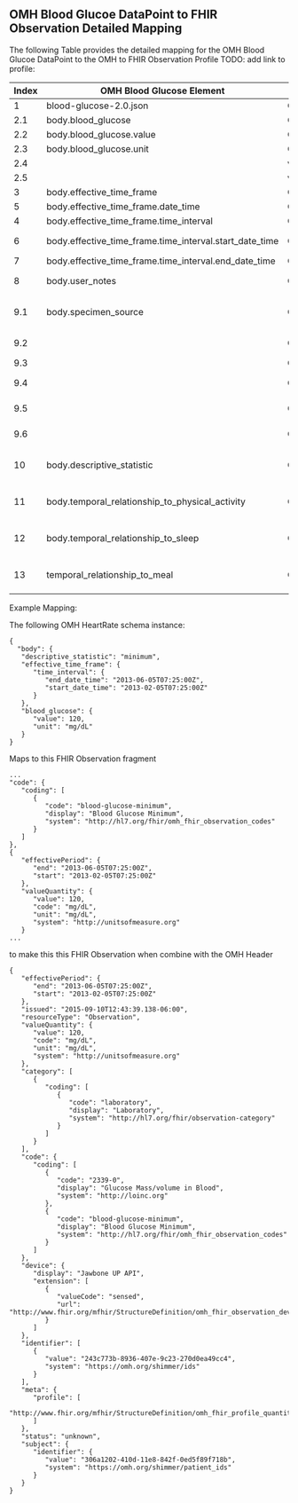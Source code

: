 ## OMH Blood Glucoe DataPoint to FHIR Observation Detailed Mapping


The following Table provides the detailed mapping for the OMH Blood Glucoe DataPoint to the OMH to FHIR Observation Profile TODO: add link to profile:

Index|OMH Blood Glucose Element|FHIR Attribute|Derived Mapping|Comments
---|---|---|---|---
1|blood-glucose-2.0.json|OMH to FHIR Observation Profile||
2.1|body.blood_glucose|Observation.valueQuantity||see valueQuantity elements below
2.2|body.blood_glucose.value|Observation.valueQuantity.value||1:1 mapping of  number
2.3|body.blood_glucose.unit|Observation.valueQuantity.unit||1:1 mapping of  string
2.4||valueQuantity.system|http://unitsofmeasure.org|fixed to 'http://unitsofmeasure.org'
2.5||valueQuantity.code|OMH_FHIR_Concept_Maps['body.heart_rate.unit']|Concept Mapping
3|body.effective_time_frame|Observation.effective[x]||Mappping depends on type- see below
5|body.effective_time_frame.date_time|Observation.effectiveDateTime||1:1 mapping of  body.effective_time_frame.date_time
4|body.effective_time_frame.time_interval|Observation.effectivePeriod||see effectivePeriod.elements below
6|body.effective_time_frame.time_interval.start_date_time|Observation.effectivePeriod.start||1:1 mapping of  body.effective_time_frame.time_interval.start_date_time
7|body.effective_time_frame.time_interval.end_date_time|Observation.effectivePeriod.end||1:1 mapping of  body.effective_time_frame.time_interval.end_date_time
8|body.user_notes|Observation.note[0].text||1:1 mapping of  body.user_notes, optionally can add author and time to the FHIR Annotation datatype
9.1|body.specimen_source|Observation.extension||extension url = 'http://www.fhir.org/mfhir/StructureDefinition/extension-specimenCode'
9.2||Observation.extension[0].url|ttp://www.fhir.org/mfhir/StructureDefinition/extension-specimenCode|fixed to 'ttp://www.fhir.org/mfhir/StructureDefinition/extension-specimenCode'
9.3||Observation.extension[0].valueCodeableConcept||
9.4||Observation.extension[0].valueCodeableConcept.coding[0].system|OMH_FHIR_Concept_Maps['body.X'][0]|for row = body.X = OMH to FHIR Concept Mapping Table  maps to column 'Concept Code System'
9.5||Observation.extension[0].valueCodeableConcept.coding[0].code|OMH_FHIR_Concept_Maps['body.X'][1]|for row = body.X = OMH to FHIR Concept Mapping Table  maps to column 'Concept Code'
9.6||Observation.extension[0].valueCodeableConcept.coding[0].display|OMH_FHIR_Concept_Maps['body.X'][2]|for row = body.X = OMH to FHIR Concept Mapping Table  maps to column 'Concept Code Display'
10|body.descriptive_statistic|Observation.coding[1]||Map  descriptive statistic to the OMH to FHIR additional Observation codings ( code system http://www.fhir.org/guides/mfhir/omh_fhir_observation_codes).
11|body.temporal_relationship_to_physical_activity|Observation.component|component_mapping_table|A mapping table between OMH schema ('datapoint_variables') and FHIR Observation Component data elements.  Multiple components mapping are appended as a list
12|body.temporal_relationship_to_sleep|Observation.component|component_mapping_table|A mapping table between OMH schema ('datapoint_variables') and FHIR Observation Component data elements.  Multiple components mapping are appended as a list
13|temporal_relationship_to_meal|Observation.component|component_mapping_table|A mapping table between OMH schema ('datapoint_variables') and FHIR Observation Component data elements.  Multiple components mapping are appended as a list

Example Mapping:

The following OMH HeartRate schema instance:

```
{
  "body": {
   "descriptive_statistic": "minimum",
   "effective_time_frame": {
      "time_interval": {
         "end_date_time": "2013-06-05T07:25:00Z",
         "start_date_time": "2013-02-05T07:25:00Z"
      }
   },
   "blood_glucose": {
      "value": 120,
      "unit": "mg/dL"
   }
}
```

Maps to this FHIR Observation fragment

~~~
...
"code": {
   "coding": [
      {
         "code": "blood-glucose-minimum",
         "display": "Blood Glucose Minimum",
         "system": "http://hl7.org/fhir/omh_fhir_observation_codes"
      }
   ]
},
{
   "effectivePeriod": {
      "end": "2013-06-05T07:25:00Z",
      "start": "2013-02-05T07:25:00Z"
   },
   "valueQuantity": {
      "value": 120,
      "code": "mg/dL",
      "unit": "mg/dL",
      "system": "http://unitsofmeasure.org"
   }
...
~~~

to make this this FHIR Observation when combine with the OMH Header

~~~
{
   "effectivePeriod": {
      "end": "2013-06-05T07:25:00Z",
      "start": "2013-02-05T07:25:00Z"
   },
   "issued": "2015-09-10T12:43:39.138-06:00",
   "resourceType": "Observation",
   "valueQuantity": {
      "value": 120,
      "code": "mg/dL",
      "unit": "mg/dL",
      "system": "http://unitsofmeasure.org"
   },
   "category": [
      {
         "coding": [
            {
               "code": "laboratory",
               "display": "Laboratory",
               "system": "http://hl7.org/fhir/observation-category"
            }
         ]
      }
   ],
   "code": {
      "coding": [
         {
            "code": "2339-0",
            "display": "Glucose Mass/volume in Blood",
            "system": "http://loinc.org"
         },
         {
            "code": "blood-glucose-minimum",
            "display": "Blood Glucose Minimum",
            "system": "http://hl7.org/fhir/omh_fhir_observation_codes"
         }
      ]
   },
   "device": {
      "display": "Jawbone UP API",
      "extension": [
         {
            "valueCode": "sensed",
            "url": "http://www.fhir.org/mfhir/StructureDefinition/omh_fhir_observation_device_modality"
         }
      ]
   },
   "identifier": [
      {
         "value": "243c773b-8936-407e-9c23-270d0ea49cc4",
         "system": "https://omh.org/shimmer/ids"
      }
   ],
   "meta": {
      "profile": [
         "http://www.fhir.org/mfhir/StructureDefinition/omh_fhir_profile_quantitative_observation"
      ]
   },
   "status": "unknown",
   "subject": {
      "identifier": {
         "value": "306a1202-410d-11e8-842f-0ed5f89f718b",
         "system": "https://omh.org/shimmer/patient_ids"
      }
   }
}
~~~
